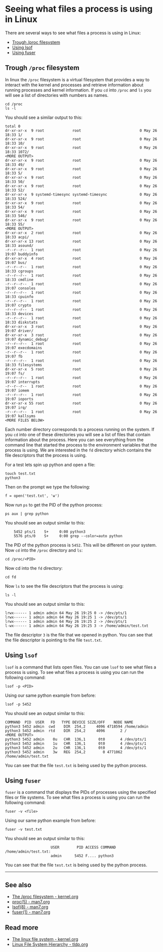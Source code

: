 # Seeing what files a process is using in Linux

There are several ways to see what files a process is using in Linux:

- [Trough /proc filesystem](#trough-<code>/proc</code>-filesystem)
- [Using lsof](#using-<code>lsof</code>)
- [Using fuser](#using-<code>fuser</code>)

## Trough `/proc` filesystem

In linux the `/proc` filesystem is a virtual filesystem that provides a way to interact with the kernel and processes and retrieve information about running processes and kernel information. If you `cd` into `/proc` and `ls` you will see a list of directories with numbers as names.

```
cd /proc
ls -l
```

You should see a similar output to this:

```
total 0
dr-xr-xr-x  9 root             root                           0 May 26 18:33 1/
dr-xr-xr-x  9 root             root                           0 May 26 18:33 10/
dr-xr-xr-x  9 root             root                           0 May 26 18:33 1072/
<MORE OUTPUT>
dr-xr-xr-x  9 root             root                           0 May 26 18:33 49/
dr-xr-xr-x  9 root             root                           0 May 26 18:33 5/
dr-xr-xr-x  9 root             root                           0 May 26 18:33 50/
dr-xr-xr-x  9 root             root                           0 May 26 18:33 52/
dr-xr-xr-x  9 systemd-timesync systemd-timesync               0 May 26 18:33 524/
dr-xr-xr-x  9 root             root                           0 May 26 18:33 54/
dr-xr-xr-x  9 root             root                           0 May 26 18:33 546/
dr-xr-xr-x  9 root             root                           0 May 26 18:33 55/
<MORE OUTPUT>
dr-xr-xr-x  2 root             root                           0 May 26 18:33 acpi/
dr-xr-xr-x 13 root             root                           0 May 26 18:33 asound/
-r--r--r--  1 root             root                           0 May 26 19:07 buddyinfo
dr-xr-xr-x  4 root             root                           0 May 26 19:07 bus/
-r--r--r--  1 root             root                           0 May 26 18:33 cgroups
-r--r--r--  1 root             root                           0 May 26 18:33 cmdline
-r--r--r--  1 root             root                           0 May 26 19:07 consoles
-r--r--r--  1 root             root                           0 May 26 18:33 cpuinfo
-r--r--r--  1 root             root                           0 May 26 19:07 crypto
-r--r--r--  1 root             root                           0 May 26 18:33 devices
-r--r--r--  1 root             root                           0 May 26 18:33 diskstats
dr-xr-xr-x  3 root             root                           0 May 26 19:07 driver/
dr-xr-xr-x  3 root             root                           0 May 26 19:07 dynamic_debug/
-r--r--r--  1 root             root                           0 May 26 19:07 execdomains
-r--r--r--  1 root             root                           0 May 26 19:07 fb
-r--r--r--  1 root             root                           0 May 26 18:33 filesystems
dr-xr-xr-x  5 root             root                           0 May 26 19:07 fs/
-r--r--r--  1 root             root                           0 May 26 19:07 interrupts
-r--r--r--  1 root             root                           0 May 26 19:07 iomem
-r--r--r--  1 root             root                           0 May 26 19:07 ioports
dr-xr-xr-x 55 root             root                           0 May 26 19:07 irq/
-r--r--r--  1 root             root                           0 May 26 19:07 kallsyms
<MORE FILES BELOW>
```

Each number directory corresponds to a process running on the system. If you `cd` into one of these directories you will see a list of files that contain information about the process. Here you can see everything from the command line that started the process to the environment variables that the process is using. We are interested in the `fd` directory which contains the file descriptors that the process is using.

For a test lets spin up python and open a file:

```
touch test.txt
python3
```

Then on the prompt we type the following:

```
f = open('test.txt', 'w')
```

Now run `ps` to get the PID of the python process:

```
ps aux | grep python
```

You should see an output similar to this:

```
    5452 pts/1    S+     0:00 python3
    5576 pts/0    S+     0:00 grep --color=auto python
```

The PID of the python process is `5452`. This will be different on your system. Now `cd` into the `/proc` directory and `ls`:

```
cd /proc/<PID>
```

Now cd into the `fd` directory:

```
cd fd
```

Now `ls` to see the file descriptors that the process is using:

```
ls -l
```

You should see an output similar to this:

```
lrwx------ 1 admin admin 64 May 26 19:25 0 -> /dev/pts/1
lrwx------ 1 admin admin 64 May 26 19:25 1 -> /dev/pts/1
lrwx------ 1 admin admin 64 May 26 19:25 2 -> /dev/pts/1
l-wx------ 1 admin admin 64 May 26 19:25 3 -> /home/admin/test.txt
```

The file descriptor `3` is the file that we opened in python. You can see that the file descriptor is pointing to the file `test.txt`.

## Using `lsof`

`lsof` is a command that lists open files. You can use `lsof` to see what files a process is using. To see what files a process is using you can run the following command:

```
lsof -p <PID>
```

Using our same python example from before:

```
lsof -p 5452
```

You should see an output similar to this:

```
COMMAND  PID  USER   FD   TYPE DEVICE SIZE/OFF    NODE NAME
python3 5452 admin  cwd    DIR  254,2     4096 4718594 /home/admin
python3 5452 admin  rtd    DIR  254,2     4096       2 /
<MORE OUTPUT>
python3 5452 admin    0u   CHR  136,1      0t0       4 /dev/pts/1
python3 5452 admin    1u   CHR  136,1      0t0       4 /dev/pts/1
python3 5452 admin    2u   CHR  136,1      0t0       4 /dev/pts/1
python3 5452 admin    3w   REG  254,2        0 4771062 /home/admin/test.txt
```

You can see that the file `test.txt` is being used by the python process.

## Using `fuser`

`fuser` is a command that displays the PIDs of processes using the specified files or file systems. To see what files a process is using you can run the following command:

```
fuser -v <file>
```

Using our same python example from before:

```
fuser -v test.txt
```

You should see an output similar to this:

```
                     USER        PID ACCESS COMMAND
/home/admin/test.txt:
                     admin      5452 F.... python3
```

You can see that the file `test.txt` is being used by the python process.

---
## See also
- [The /proc filesystem - kernel.org](https://www.kernel.org/doc/html/latest/filesystems/proc.html)
- [proc(5) -  man7.org](https://www.man7.org/linux/man-pages/man5/proc.5.html)
- [lsof(8) - man7.org](https://www.man7.org/linux/man-pages/man8/lsof.8.html)
- [fuser(1) - man7.org](https://www.man7.org/linux/man-pages/man1/fuser.1.html)

## Read more
- [The linux file system - kernel.org](https://www.kernel.org/doc/html/latest/filesystems/index.html)
- [Linux File System Hierarchy - tldp.org](https://tldp.org/LDP/Linux-Filesystem-Hierarchy/html/index.html)